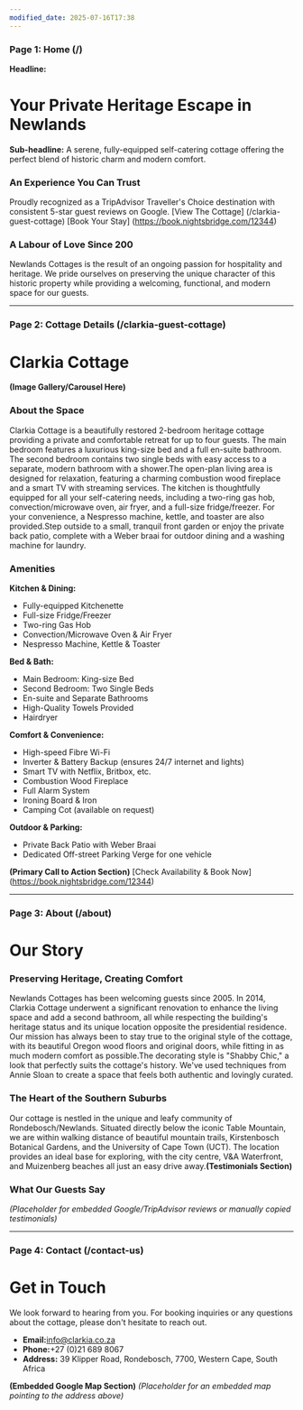 ```yaml
---
modified_date: 2025-07-16T17:38
---
```

### **Page 1: Home (/)**

**Headline:**

# Your Private Heritage Escape in Newlands

**Sub-headline:** A serene, fully-equipped self-catering cottage offering the perfect blend of historic charm and modern comfort.

### **An Experience You Can Trust**

Proudly recognized as a TripAdvisor Traveller's Choice destination with consistent 5-star guest reviews on Google. [View The Cottage] (/clarkia-guest-cottage) [Book Your Stay] (https://book.nightsbridge.com/12344)

### **A Labour of Love Since 200**

Newlands Cottages is the result of an ongoing passion for hospitality and heritage. We pride ourselves on preserving the unique character of this historic property while providing a welcoming, functional, and modern space for our guests.

---

### **Page 2: Cottage Details (/clarkia-guest-cottage)**

# **Clarkia Cottage**

**(Image Gallery/Carousel Here)**

### **About the Space**

Clarkia Cottage is a beautifully restored 2-bedroom heritage cottage providing a private and comfortable retreat for up to four guests. The main bedroom features a luxurious king-size bed and a full en-suite bathroom. The second bedroom contains two single beds with easy access to a separate, modern bathroom with a shower.The open-plan living area is designed for relaxation, featuring a charming combustion wood fireplace and a smart TV with streaming services. The kitchen is thoughtfully equipped for all your self-catering needs, including a two-ring gas hob, convection/microwave oven, air fryer, and a full-size fridge/freezer. For your convenience, a Nespresso machine, kettle, and toaster are also provided.Step outside to a small, tranquil front garden or enjoy the private back patio, complete with a Weber braai for outdoor dining and a washing machine for laundry.

### **Amenities**

**Kitchen & Dining:**

- Fully-equipped Kitchenette
- Full-size Fridge/Freezer
- Two-ring Gas Hob
- Convection/Microwave Oven & Air Fryer
- Nespresso Machine, Kettle & Toaster

**Bed & Bath:**

- Main Bedroom: King-size Bed
- Second Bedroom: Two Single Beds
- En-suite and Separate Bathrooms
- High-Quality Towels Provided
- Hairdryer

**Comfort & Convenience:**

- High-speed Fibre Wi-Fi
- Inverter & Battery Backup (ensures 24/7 internet and lights)
- Smart TV with Netflix, Britbox, etc.
- Combustion Wood Fireplace
- Full Alarm System
- Ironing Board & Iron
- Camping Cot (available on request)

**Outdoor & Parking:**

- Private Back Patio with Weber Braai
- Dedicated Off-street Parking Verge for one vehicle

**(Primary Call to Action Section)** [Check Availability & Book Now] (https://book.nightsbridge.com/12344)

---

### **Page 3: About (/about)**

# **Our Story**

### **Preserving Heritage, Creating Comfort**

Newlands Cottages has been welcoming guests since 2005. In 2014, Clarkia Cottage underwent a significant renovation to enhance the living space and add a second bathroom, all while respecting the building's heritage status and its unique location opposite the presidential residence. Our mission has always been to stay true to the original style of the cottage, with its beautiful Oregon wood floors and original doors, while fitting in as much modern comfort as possible.The decorating style is "Shabby Chic," a look that perfectly suits the cottage's history. We've used techniques from Annie Sloan to create a space that feels both authentic and lovingly curated.

### **The Heart of the Southern Suburbs**

Our cottage is nestled in the unique and leafy community of Rondebosch/Newlands. Situated directly below the iconic Table Mountain, we are within walking distance of beautiful mountain trails, Kirstenbosch Botanical Gardens, and the University of Cape Town (UCT). The location provides an ideal base for exploring, with the city centre, V&A Waterfront, and Muizenberg beaches all just an easy drive away.**(Testimonials Section)**

### **What Our Guests Say**

_(Placeholder for embedded Google/TripAdvisor reviews or manually copied testimonials)_

---

### **Page 4: Contact (/contact-us)**

# **Get in Touch**

We look forward to hearing from you. For booking inquiries or any questions about the cottage, please don't hesitate to reach out.

- **Email:**[info@clarkia.co.za](mailto:info@clarkia.co.za)
- **Phone:**+27 (0)21 689 8067
- **Address:** 39 Klipper Road, Rondebosch, 7700, Western Cape, South Africa

**(Embedded Google Map Section)** _(Placeholder for an embedded map pointing to the address above)_